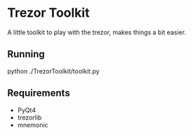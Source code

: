 # Trezor Toolkit

A little toolkit to play with the trezor, makes things a bit easier.

## Running

python ./TrezorToolkit/toolkit.py

## Requirements

* PyQt4
* trezorlib
* mnemonic
